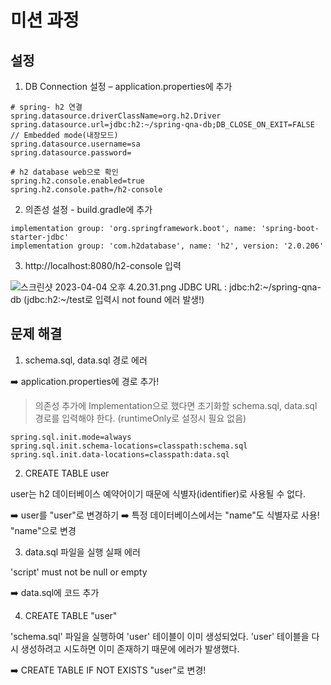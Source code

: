 # 미션 과정

## 설정

1. DB Connection 설정 – application.properties에 추가
```
# spring- h2 연결
spring.datasource.driverClassName=org.h2.Driver
spring.datasource.url=jdbc:h2:~/spring-qna-db;DB_CLOSE_ON_EXIT=FALSE // Embedded mode(내장모드)
spring.datasource.username=sa
spring.datasource.password=

# h2 database web으로 확인
spring.h2.console.enabled=true
spring.h2.console.path=/h2-console
```

2. 의존성 설정 - build.gradle에 추가

```
implementation group: 'org.springframework.boot', name: 'spring-boot-starter-jdbc'
implementation group: 'com.h2database', name: 'h2', version: '2.0.206'
```
3. http://localhost:8080/h2-console 입력

![스크린샷 2023-04-04 오후 4.20.31.png](..%2FDesktop%2F%EC%8A%A4%ED%81%AC%EB%A6%B0%EC%83%B7%202023-04-04%20%EC%98%A4%ED%9B%84%204.20.31.png)
JDBC URL : jdbc:h2:~/spring-qna-db (jdbc:h2:~/test로 입력시 not found 에러 발생!)

## 문제 해결
1. schema.sql, data.sql 경로 에러

➡️ application.properties에 경로 추가!
> 의존성 추가에 Implementation으로 했다면 초기화할 schema.sql, data.sql 경로를 입력해야 한다. (runtimeOnly로 설정시 필요 없음)
```
spring.sql.init.mode=always
spring.sql.init.schema-locations=classpath:schema.sql
spring.sql.init.data-locations=classpath:data.sql
```

2. CREATE TABLE user

user는 h2 데이터베이스 예약어이기 때문에 식별자(identifier)로 사용될 수 없다.

 ➡️ user를 "user"로 변경하기
 ➡️ 특정 데이터베이스에서는 "name"도 식별자로 사용! "name"으로 변경 
 
3. data.sql 파일을 실행 실패 에러

'script' must not be null or empty

➡️ data.sql에 코드 추가

4. CREATE TABLE "user"

'schema.sql' 파일을 실행하여 'user' 테이블이 이미 생성되었다. 'user' 테이블을 다시 생성하려고 시도하면 이미 존재하기 때문에 에러가 발생했다.

➡️ CREATE TABLE IF NOT EXISTS "user"로 변경!

